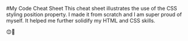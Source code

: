 #My Code Cheat Sheet
This cheat sheet illustrates the use of the CSS styling position property.
I made it from scratch and I am super proud of myself.
It helped me further solidify my HTML and CSS skills. 

😊💃
